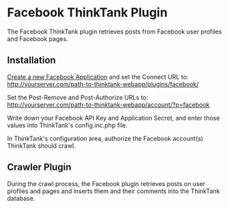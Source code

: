 Facebook ThinkTank Plugin
=========================

The Facebook ThinkTank plugin retrieves posts from Facebook user profiles and Facebook pages.

Installation
------------

[Create a new Facebook Application](http://facebook.com/developers/) and set the Connect URL to: 
    http://yourserver.com/path-to-thinktank-webapp/plugins/facebook/
 
Set the Post-Remove and Post-Authorize URLs to:
    http://yourserver.com/path-to-thinktank-webapp/account/?p=facebook

Write down your Facebook API Key and Application Secret, and enter those values into ThinkTank's config.inc.php file.

In ThinkTank's configuration area, authorize the Facebook account(s) ThinkTank should crawl.

Crawler Plugin
--------------

During the crawl process, the Facebook plugin retrieves posts on user profiles and pages and inserts them and their comments into the ThinkTank database.